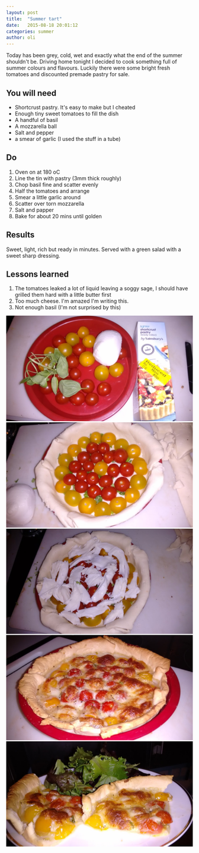 ```yaml
---
layout: post
title:  "Summer tart"
date:   2015-08-18 20:01:12
categories: summer
author: oli
---
```


Today has been grey, cold, wet and exactly what the end of the summer shouldn't be.  Driving home tonight I decided to cook something full of summer colours and flavours.  Luckily there were some bright fresh tomatoes and discounted premade pastry for sale.

## You will need

* Shortcrust pastry.  It's easy to make but I cheated
* Enough tiny sweet tomatoes to fill the dish
* A handful of basil
* A mozzarella ball
* Salt and pepper
* a smear of garlic (I used the stuff in a tube)


## Do

1. Oven on at 180 oC
2. Line the tin with pastry (3mm thick roughly)
3. Chop basil fine and scatter evenly
4. Half the tomatoes and arrange
5. Smear a little garlic around
6. Scatter over torn mozzarella
7. Salt and papper
8. Bake for about 20 mins until golden


## Results

Sweet, light, rich but ready in minutes.  Served with a green salad with a sweet sharp dressing.

## Lessons learned

1. The tomatoes leaked a lot of liquid leaving a soggy sage, I should have grilled them hard with a little butter first
2. Too much cheese. I'm amazed I'm writing this.
3. Not enough basil (I'm not surprised by this)


![Ingredients](/images/summer-tart/summer-1.jpg)
![Pretty](/images/summer-tart/summer-2.jpg)
![Pre-baking](/images/summer-tart/summer-3.jpg)
![Post-baking](/images/summer-tart/summer-4.jpg)
![Plated](/images/summer-tart/summer-5.jpg)



